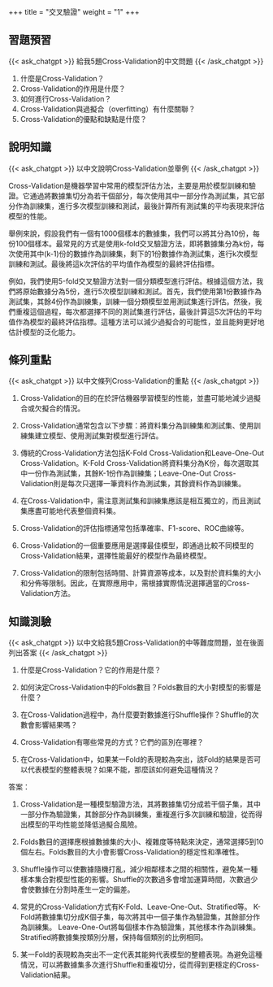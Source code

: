 +++
title = "交叉驗證"
weight = "1"
+++
## 習題預習
{{< ask_chatgpt >}}
給我5題Cross-Validation的中文問題
{{< /ask_chatgpt >}}

1. 什麼是Cross-Validation？
2. Cross-Validation的作用是什麼？
3. 如何進行Cross-Validation？
4. Cross-Validation與過擬合（overfitting）有什麼關聯？
5. Cross-Validation的優點和缺點是什麼？   

## 說明知識
{{< ask_chatgpt >}}
以中文說明Cross-Validation並舉例
{{< /ask_chatgpt >}}

Cross-Validation是機器學習中常用的模型評估方法，主要是用於模型訓練和驗證。它通過將數據集切分為若干個部分，每次使用其中一部分作為測試集，其它部分作為訓練集，進行多次模型訓練和測試，最後計算所有測試集的平均表現來評估模型的性能。

舉例來說，假設我們有一個有1000個樣本的數據集，我們可以將其分為10份，每份100個樣本。最常見的方式是使用k-fold交叉驗證方法，即將數據集分為k份，每次使用其中(k-1)份的數據作為訓練集，剩下的1份數據作為測試集，進行k次模型訓練和測試。最後將這k次評估的平均值作為模型的最終評估指標。

例如，我們使用5-fold交叉驗證方法對一個分類模型進行評估。根據這個方法，我們將原始數據分為5份，進行5次模型訓練和測試。首先，我們使用第1份數據作為測試集，其餘4份作為訓練集，訓練一個分類模型並用測試集進行評估。然後，我們重複這個過程，每次都選擇不同的測試集進行評估，最後計算這5次評估的平均值作為模型的最終評估指標。這種方法可以減少過擬合的可能性，並且能夠更好地估計模型的泛化能力。   

## 條列重點
{{< ask_chatgpt >}}
以中文條列Cross-Validation的重點
{{< /ask_chatgpt >}}

1. Cross-Validation的目的在於評估機器學習模型的性能，並盡可能地減少過擬合或欠擬合的情況。

2. Cross-Validation通常包含以下步驟：將資料集分為訓練集和測試集、使用訓練集建立模型、使用測試集對模型進行評估。

3. 傳統的Cross-Validation方法包括K-Fold Cross-Validation和Leave-One-Out Cross-Validation。K-Fold Cross-Validation將資料集分為K份，每次選取其中一份作為測試集，其餘K-1份作為訓練集；Leave-One-Out Cross-Validation則是每次只選擇一筆資料作為測試集，其餘資料作為訓練集。

4. 在Cross-Validation中，需注意測試集和訓練集應該是相互獨立的，而且測試集應盡可能地代表整個資料集。

5. Cross-Validation的評估指標通常包括準確率、F1-score、ROC曲線等。

6. Cross-Validation的一個重要應用是選擇最佳模型，即通過比較不同模型的Cross-Validation結果，選擇性能最好的模型作為最終模型。

7. Cross-Validation的限制包括時間、計算資源等成本，以及對於資料集的大小和分佈等限制。因此，在實際應用中，需根據實際情況選擇適當的Cross-Validation方法。   

## 知識測驗
{{< ask_chatgpt >}}
以中文給我5題Cross-Validation的中等難度問題，並在後面列出答案
{{< /ask_chatgpt >}}

1. 什麼是Cross-Validation？它的作用是什麼？

2. 如何決定Cross-Validation中的Folds數目？Folds數目的大小對模型的影響是什麼？

3. 在Cross-Validation過程中，為什麼要對數據進行Shuffle操作？Shuffle的次數會影響結果嗎？

4. Cross-Validation有哪些常見的方式？它們的區別在哪裡？

5. 在Cross-Validation中，如果某一Fold的表現較為突出，該Fold的結果是否可以代表模型的整體表現？如果不能，那麼該如何避免這種情況？

答案：

1. Cross-Validation是一種模型驗證方法，其將數據集切分成若干個子集，其中一部分作為驗證集，其餘部分作為訓練集，重複進行多次訓練和驗證，從而得出模型的平均性能並降低過擬合風險。

2. Folds數目的選擇應根據數據集的大小、複雜度等特點來決定，通常選擇5到10個左右。Folds數目的大小會影響Cross-Validation的穩定性和準確性。

3. Shuffle操作可以使數據隨機打亂，減少相鄰樣本之間的相關性，避免某一種樣本集合對模型性能的影響。Shuffle的次數過多會增加運算時間，次數過少會使數據在分割時產生一定的偏差。

4. 常見的Cross-Validation方式有K-Fold、Leave-One-Out、Stratified等。 K-Fold將數據集切分成K個子集，每次將其中一個子集作為驗證集，其餘部分作為訓練集。 Leave-One-Out將每個樣本作為驗證集，其他樣本作為訓練集。 Stratified將數據集按類別分層，保持每個類別的比例相同。

5. 某一Fold的表現較為突出不一定代表其能夠代表模型的整體表現。為避免這種情況，可以將數據集多次進行Shuffle和重複切分，從而得到更穩定的Cross-Validation結果。   

